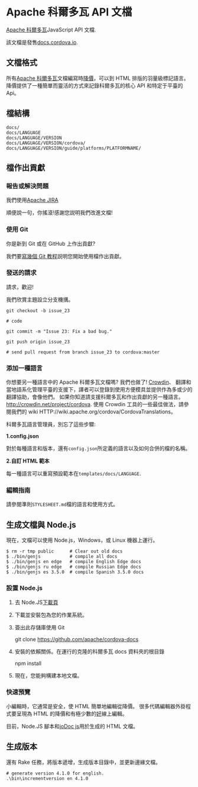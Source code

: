 # Apache 科爾多瓦 API 文檔

[Apache 科爾多瓦](http://cordova.io/)JavaScript API 文檔.

該文檔是發售[docs.cordova.io](http://docs.cordova.io/).

## 文檔格式

所有[Apache 科爾多瓦](http://cordova.io/)文檔編寫時[降價](http://daringfireball.net/projects/markdown/syntax)，可以到 HTML 排版的羽量級標記語言。 降價提供了一種簡單而靈活的方式來記錄科爾多瓦的核心 API 和特定于平臺的 Api。

## 檔結構

    docs/
    docs/LANGUAGE
    docs/LANGUAGE/VERSION
    docs/LANGUAGE/VERSION/cordova/
    docs/LANGUAGE/VERSION/guide/platforms/PLATFORMNAME/
    

## 檔作出貢獻

### 報告或解決問題

我們使用[Apache JIRA](https://issues.apache.org/jira/browse/CB)

順便說一句，你搖滾!感謝您説明我們改進文檔!

### 使用 Git

你是新到 Git 或在 GitHub 上作出貢獻?

我們要[寫幾個 Git 教程](http://wiki.apache.org/cordova/ContributorWorkflow)説明您開始使用檔作出貢獻。

### 發送的請求

請求，歡迎!

我們欣賞主題設立分支機搆。

    git checkout -b issue_23
    
    # code
    
    git commit -m "Issue 23: Fix a bad bug."
    
    git push origin issue_23
    
    # send pull request from branch issue_23 to cordova:master
    

### 添加一種語言

你想要另一種語言中的 Apache 科爾多瓦文檔嗎? 我們也做了! [Crowdin](http://crowdin.net/project/cordova)、 翻譯和當地語系化管理平臺的支援下，譯者可以登錄到使用方便模具並提供作為多或少的翻譯協助，會像他們。 如果你知道請支援科爾多瓦和作出貢獻的另一種語言。 http://crowdin.net/project/cordova. 使用 Crowdin 工具的一些最佳做法，請參閱我們的 wiki HTTP://wiki.apache.org/cordova/CordovaTranslations。

科爾多瓦語言管理員，別忘了這些步驟:

**1.config.json**

對於每種語言和版本，還有`config.json`所定義的語言以及如何合併的檔的名稱。

**2.自訂 HTML 範本**

每一種語言可以重寫預設範本在`templates/docs/LANGUAGE`.

### 編輯指南

請參閱準則`STYLESHEET.md`檔的語言和使用方式。

## 生成文檔與 Node.js

現在，文檔可以使用 Node.js，Windows，或 Linux 機器上運行。

    $ rm -r tmp public      # Clear out old docs
    $ ./bin/genjs           # compile all docs
    $ ./bin/genjs en edge   # compile English Edge docs
    $ ./bin/genjs ru edge   # compile Russian Edge docs
    $ ./bin/genjs es 3.5.0  # compile Spanish 3.5.0 docs
    

### 設置 Node.js

  1. 去 Node.JS[下載頁](http://nodejs.org/download/)
  2. 下載並安裝包為您的作業系統。
  3. 簽出此存儲庫使用 Git
    
        git clone https://github.com/apache/cordova-docs
        

  4. 安裝的依賴關係。在運行的克隆的科爾多瓦 docs 資料夾的根目錄
    
        npm install
        

  5. 現在，您能夠構建本地文檔。

### 快速預覽

小編輯時，它通常是安全，使 HTML 簡單地編輯從降價。 很多代碼編輯器外掛程式要呈現為 HTML 的降價和有極少數的[好](http://dillinger.io/)線上編輯。

目前，Node.JS 腳本和[joDoc js](https://github.com/kant2002/jodoc-js)用於生成的 HTML 文檔。

## 生成版本

還有 Rake 任務，將版本遞增，生成版本目錄中，並更新邊緣文檔。

    # generate version 4.1.0 for english.
    .\bin\incrementversion en 4.1.0